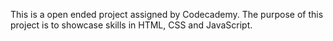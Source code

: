 This is a open ended project assigned by Codecademy. 
The purpose of this project is to showcase skills in HTML, CSS and JavaScript. 

